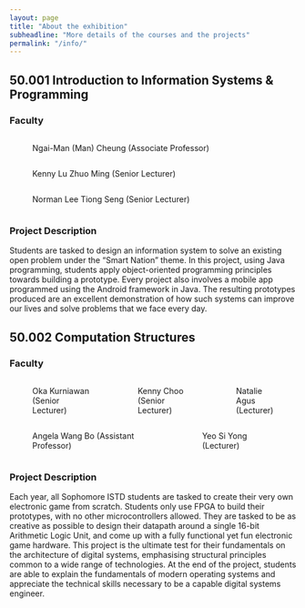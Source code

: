 ```yaml
---
layout: page
title: "About the exhibition"
subheadline: "More details of the courses and the projects"
permalink: "/info/"
---
```


## 50.001 Introduction to Information Systems & Programming

### Faculty
<div class="medium-3 columns t30"><figure>
    <img class="project-image" src="https://istd.sutd.edu.sg/files/people-istd-faculty-ngai-man-cheung.jpg" alt="">
    <figcaption>Ngai-Man (Man) Cheung (Associate Professor)</figcaption>
  </figure>
  </div>
<div class="medium-3 columns t30">
  <figure>
    <img class="project-image" src="https://istd.sutd.edu.sg/files/people-istd-faculty-kenny-lu-2020-v1.jpg" alt="">
    <figcaption>Kenny Lu Zhuo Ming (Senior Lecturer)</figcaption>
  </figure>
</div>
<div class="medium-3 columns t30">
  <figure>
    <img class="project-image" src="https://istd.sutd.edu.sg/files/people-istd-faculty-norman-lee.jpg" alt="">
    <figcaption>Norman Lee Tiong Seng (Senior Lecturer)</figcaption>
  </figure>
</div>

### Project Description

Students are tasked to design an information system to solve an existing open problem under the “Smart Nation” theme. In this project, using Java programming, students apply object-oriented programming principles towards building a prototype. Every project also involves a mobile app programmed using the Android framework in Java. The resulting prototypes produced are an excellent demonstration of how such systems can improve our lives and solve problems that we face every day.

## 50.002 Computation Structures

### Faculty

<div class="row" style="display:flex">
  <div class="medium-3 columns t30">
    <figure>
      <img class="project-image" src="https://istd.sutd.edu.sg/files/people-istd-faculty-oka-kurniawan.jpg" alt="">
      <figcaption>Oka Kurniawan (Senior Lecturer)</figcaption>
    </figure>
  </div>

  <div class="medium-3 columns t30">
    <figure>
      <img class="project-image" src="https://istd.sutd.edu.sg/files/istd-faculty-kenny-choo-2019.jpg" alt="">
      <figcaption>Kenny Choo (Senior Lecturer)</figcaption>
    </figure>
  </div>

  <div class="medium-3 columns t30">
    <figure>
      <img class="project-image" src="https://istd.sutd.edu.sg/files/people-istd-faculty-natalieagus.jpg" alt="">
      <figcaption>Natalie Agus (Lecturer)</figcaption>
    </figure>
  </div>
</div>
<div class="row" style="display:flex">
<div class="medium-3 columns t30" >
  <figure>
    <img class="project-image" src="https://istd.sutd.edu.sg/files/xistd-faculty-angela-wang-bo-2021.jpg.pagespeed.ic.6wYryOTLAZ.jpg" alt="">
    <figcaption>Angela Wang Bo (Assistant Professor)</figcaption>
  </figure>
</div>
<div class="medium-3 columns t30">
  <figure>
    <img class="project-image" src="https://istd.sutd.edu.sg/files/xistd-faculty-yeo-si-yong-2021.jpg.pagespeed.ic.GA5_gUVdCK.jpg" alt="">
    <figcaption>Yeo Si Yong (Lecturer)</figcaption>
  </figure>
</div>
</div>

### Project Description

Each year, all Sophomore ISTD students are tasked to create their very own electronic game from scratch. Students only use FPGA to build their prototypes, with no other microcontrollers allowed. They are tasked to be as creative as possible to design their datapath around a single 16-bit Arithmetic Logic Unit, and come up with a fully functional  yet fun electronic game hardware. This project is the ultimate test for their fundamentals on the architecture of digital systems, emphasising structural principles common to a wide range of technologies. At the end of the project, students are able to explain the fundamentals of modern operating systems and appreciate the technical skills necessary to be a capable digital systems engineer.